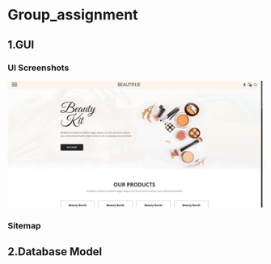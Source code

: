 # Group_assignment
## 1.GUI
### UI Screenshots
![](/images/Main_Page_1.png)
### Sitemap
## 2.Database Model
